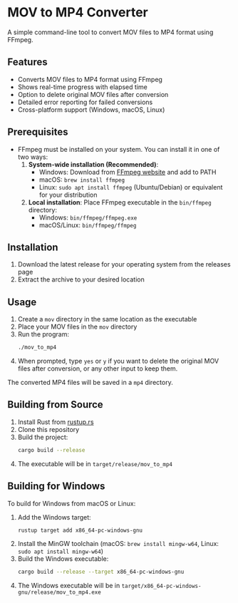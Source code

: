 # MOV to MP4 Converter

A simple command-line tool to convert MOV files to MP4 format using FFmpeg.

## Features

- Converts MOV files to MP4 format using FFmpeg
- Shows real-time progress with elapsed time
- Option to delete original MOV files after conversion
- Detailed error reporting for failed conversions
- Cross-platform support (Windows, macOS, Linux)

## Prerequisites

- FFmpeg must be installed on your system. You can install it in one of two ways:
  1. **System-wide installation (Recommended)**:
     - Windows: Download from [FFmpeg website](https://ffmpeg.org/download.html) and add to PATH
     - macOS: `brew install ffmpeg`
     - Linux: `sudo apt install ffmpeg` (Ubuntu/Debian) or equivalent for your distribution
  2. **Local installation**: Place FFmpeg executable in the `bin/ffmpeg` directory:
     - Windows: `bin/ffmpeg/ffmpeg.exe`
     - macOS/Linux: `bin/ffmpeg/ffmpeg`

## Installation

1. Download the latest release for your operating system from the releases page
2. Extract the archive to your desired location

## Usage

1. Create a `mov` directory in the same location as the executable
2. Place your MOV files in the `mov` directory
3. Run the program:
   ```bash
   ./mov_to_mp4
   ```
4. When prompted, type `yes` or `y` if you want to delete the original MOV files after conversion, or any other input to keep them.

The converted MP4 files will be saved in a `mp4` directory.

## Building from Source

1. Install Rust from [rustup.rs](https://rustup.rs/)
2. Clone this repository
3. Build the project:
   ```bash
   cargo build --release
   ```
4. The executable will be in `target/release/mov_to_mp4`

## Building for Windows

To build for Windows from macOS or Linux:

1. Add the Windows target:
   ```bash
   rustup target add x86_64-pc-windows-gnu
   ```
2. Install the MinGW toolchain (macOS: `brew install mingw-w64`, Linux: `sudo apt install mingw-w64`)
3. Build the Windows executable:
   ```bash
   cargo build --release --target x86_64-pc-windows-gnu
   ```
4. The Windows executable will be in `target/x86_64-pc-windows-gnu/release/mov_to_mp4.exe`